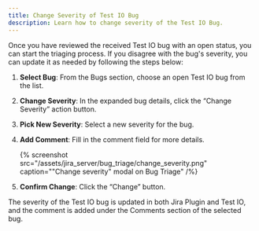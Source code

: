 ```yaml
---
title: Change Severity of Test IO Bug
description: Learn how to change severity of the Test IO Bug.
---
```


Once you have reviewed the received Test IO bug with an open status, you can start the triaging process. If you disagree with the bug's severity, you can update it as needed by following the steps below:

1. **Select Bug**: From the Bugs section, choose an open Test IO bug from the list.

2. **Change Severity**: In the expanded bug details, click the “Change Severity” action button.

3. **Pick New Severity**: Select a new severity for the bug.

4. **Add Comment**: Fill in the comment field for more details.

   {% screenshot src="/assets/jira_server/bug_triage/change_severity.png" caption="\"Change severity\" modal on Bug Triage" /%}

5. **Confirm Change**: Click the “Change” button.

The severity of the Test IO bug is updated in both Jira Plugin and Test IO, and the comment is added under the Comments section of the selected bug.
